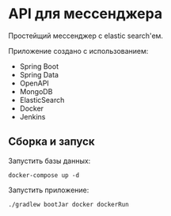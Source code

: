 # API для мессенджера

Простейщий мессенджер с elastic search'ем.

Приложение создано с использованием:

* Spring Boot
* Spring Data
* OpenAPI
* MongoDB
* ElasticSearch
* Docker
* Jenkins

## Сборка и запуск

Запустить базы данных:

```
docker-compose up -d
```

Запустить приложение:

```
./gradlew bootJar docker dockerRun
```
